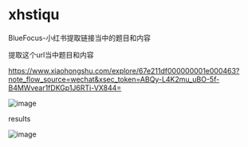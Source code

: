 # xhstiqu
BlueFocus-小红书提取链接当中的题目和内容


提取这个url当中题目和内容

https://www.xiaohongshu.com/explore/67e211df000000001e000463?note_flow_source=wechat&xsec_token=ABQy-L4K2mu_uBO-5f-B4MWvear1fDKGp1J6RTi-VX844=

![image](https://github.com/user-attachments/assets/2eb55241-a2ab-444e-a704-64f0257c5797)


results

![image](https://github.com/user-attachments/assets/3a4afd3c-36cf-4ad2-a80b-0b1a4e8114dc)
